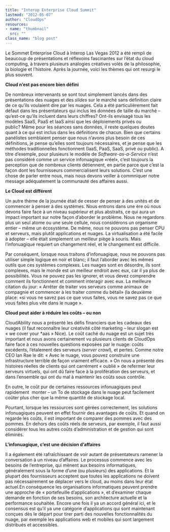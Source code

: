 ```yaml
---
title: "Interop Enterprise Cloud Summit"
lastmod: "2012-05-07"
author: "CloudOps"
resources:
- name: "thumbnail"
  src: ""
class_name: "blog post"
---
```


<p>Le Sommet Enterprise Cloud à Interop Las Vegas 2012 a été rempli de beaucoup de présentations et réflexoins fascinantes sur l’état du cloud computing, à travers plusieurs analogies créatives volés de la philosophie, la biologie et l’histoire.&nbsp;Après la journée, voici les thèmes qui ont resurgi le plus souvent.</p><p><strong>Cloud n’est pas encore bien défini</strong></p><p>De nombreux intervenants se sont tout simplement lancés dans des présentations des nuages et des&nbsp;<em>slides&nbsp;</em>sur le marché sans définition claire de ce qu’ils voulaient dire par les nuages.&nbsp;Cela a été particulièrement fait défaut dans les présentateurs qui inclus les données de taille du marché – qu’est-ce qu’ils incluent dans leurs chiffres?&nbsp;Ont-ils envisagé tous les modèles SaaS, PaaS et IaaS ainsi que les déploiements privés ou public?&nbsp;Même pour les séances sans données, il reste quelques doutes quant à ce qui est inclus dans les définitions de chacun.&nbsp;Bien que certains panélistes semblaient penser que nous n’avons plus besoin de ces définitions, je pense qu’elles sont toujours nécessaires, et je pense que les méthodes traditionnelles fonctionnent (IaaS, PaaS, SaaS, privé ou public).&nbsp;A titre d’exemple, pour plusieurs le modèle de&nbsp;<em>Software-as-a-Service</em>&nbsp;n’est pas considéré comme un service infonuagique «réel», c’est toujours la perception que de nombreux clients détiennent, en partie parce que c’est la façon dont les fournisseurs commercialisent leurs solutions. C’est une chose de parler entre nous, mais nous devons veiller à commniquer notre message adéquatement la communauté des affaires aussi.</p><p><strong>Le Cloud est différent</strong></p><p>Un autre thème de la journée était de cesser de penser à des unités et de commencer à penser à des systèmes.&nbsp;Nous entrons dans une ère où nous devons faire face à un niveau supérieur et plus abstraits, ce qui aura un impact important sur notre façon d’aborder le problème.&nbsp;Nous ne regardons plus un seul atome ou une seule cellule, nous considérons un organisme entier – même un écosystème.&nbsp;De même, nous ne pouvons pas penser CPU et serveurs, mais plutôt applications et nuages.&nbsp;La virtualisation a été facile à adopter – elle était simplement un meilleur piège à souris.&nbsp;Mais l’infonuagique requiert un changement réel, et le changement est difficile.</p><p>Par conséquent, lorsque nous traitons d’infonuagique, nous ne pouvons pas utiliser simple logique en noir et blanc; il faut l’aborder avec les mêmes outils que ces systèmes complexes.&nbsp;Les nuages sont en désordre, ils sont complexes, mais le monde est un meilleur endroit avec eux, car il ya plus de possibilités.&nbsp;Vous ne pouvez pas les ignorer, et vous devez comprendre comment ils fonctionnent et comment interagir avec eux.&nbsp;La meilleure citation du jour: «&nbsp;Arrêter de traiter vos serveurs comme animaux de compagnie et commencer à les traiter comme du bétail» (la deuxième place: «si vous ne savez pas ce que vous faites, vous ne savez pas ce que vous faites plus vite&nbsp;dans le nuage&nbsp;».</p><p><strong>Cloud peut aider à réduire les coûts – ou non</strong></p><p>CloudAbility nous a présenté les défis financiers que les cadeaux des nuages (il faut reconnaître leur créativité côté marketing – leur slogan est «&nbsp;we cover your *aas&nbsp;» Nice). Le coût caché du nuage est un sujet très important et nous avons certainement vu plusieurs clients de CloudOps faire face à ces&nbsp;nouvelles questions exposées par le nuage: coûts excédents, l’étalement des serveurs (<em>server crawl</em>), et pertes.&nbsp;Comme notre CEO Ian Rae le dit: «&nbsp;Avec le nuage, vous pouvez construire une infrastructure terrible de façon vraiment efficace.&nbsp;» On nous a présenté des histoires réelles de clients qui ont carrément «&nbsp;oublié&nbsp;» de refermer leur serveurs virtuels, qui ont dû faire face à la prolifération des serveurs, et dans l’ensemble qui ont du mal à&nbsp;maintenir les coûts sous contrôle.</p><p>En outre, le coût pur de certaines ressources infonuagiques peut rapidement &nbsp;monter – un To de stockage dans le nuage peut facilement coûter plus cher que la même quantité de stockage local.</p><p>Pourtant, lorsque les ressources sont gérées correctement, les solutions infonuagiques peuvent en effet fournir des avantages de coûts.&nbsp;Et quand on regarde les coûts, il est important de comparer des pommes avec des pommes.&nbsp;En dehors des coûts réels de serveurs, par exemple, il faut aussi considérer tous les autres coûts d’administration et de gestion qui sont éliminés.</p><p><strong>L’infonuagique, c’est une décision d’affaires</strong></p><p>Il a également été rafraîchissant de voir autant de présentateurs ramener la conversation à un niveau d’affaires.&nbsp;Le processus commence avec les besoins de l’entreprise, qui mènent aux besoins informatiques, généralement sous la forme d’une (ou plusieurs) des applications.&nbsp;Et la plupart des fournisseurs acceptent que toutes les applications ne doivent pas nécessairement se déplacer vers le cloud, au moins dans leur état actuel.En conséquence les organisations informatiques peuvent prendre une approche de «&nbsp;portefeuille d’applications&nbsp;», et d’examiner chaque demande en fonction de ses besoins, son architecture actuelle et la performance souhaitée.&nbsp;Encore une fois il ya un accord général ici, et le consensus est qu’il ya une catégorie d’applications qui sont maintenant conçues dès le départ pour tirer parti des nouvelles fonctionnalités du nuage, par exemple les applications web et mobiles qui sont largement distribués et accessibles.</p>